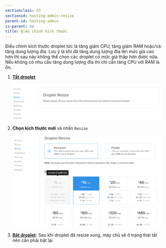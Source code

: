 ```yaml
---
sectionclass: h3
sectionid: hosting-admin-resize
parent-id: hosting-admin
is-parent: no
title: Điều chỉnh kích thước
---
```


Điều chỉnh kích thước droplet tức là tăng giảm CPU, tăng giảm RAM hoặc/và tăng dung lượng đĩa. Lưu ý là khi đã tăng dung lượng đĩa lên mức giá cao hơn thì sau này không thể chọn các droplet có mức giá thấp hơn được nữa. Nếu không có nhu cầu tăng dung lượng đĩa thì chỉ cần tăng CPU với RAM là ổn.

1. **[Tắt droplet](#hosting-admin-power)**

    ![Admin resize requirement](img/hosting-administration/cp_admin_resize_req.png)

2. **Chọn kích thước mới** và nhấn `Resize`

    ![Admin resize](img/hosting-administration/cp_admin_resize.png)

3. **[Bật droplet](#hosting-admin-power):** Sau khi droplet đã resize xong, máy chủ sẽ ở trạng thái tắt nên cần phải bật lại.